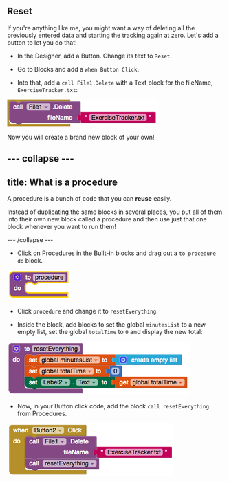 ## Reset

If you're anything like me, you might want a way of deleting all the previously entered data and starting the tracking again at zero. Let's add a button to let you do that!

+ In the Designer, add a Button. Change its text to `Reset`.

+ Go to Blocks and add a `when Button Click`.

+ Into that, add a `call File1.Delete` with a Text block for the fileName, `ExerciseTracker.txt`:

![](images/s6FileDelete.png)

Now you will create a brand new block of your own!

--- collapse ---
---
title: What is a procedure
---

A procedure is a bunch of code that you can **reuse** easily. 

Instead of duplicating the same blocks in several places, you put all of them into their own new block called a procedure and then use just that one block whenever you want to run them!

--- /collapse ---

+ Click on Procedures in the Built-in blocks and drag out a `to procedure do` block.

![](images/s6NewProc.png)

+ Click `procedure` and change it to `resetEverything`.

+ Inside the block, add blocks to set the global `minutesList` to a new empty list, set the global `totalTime` to `0` and display the new total:

![](images/s6ResetProc.png)

+ Now, in your Button click code, add the block `call resetEverything` from Procedures.

![](images/s6CallReset.png)

